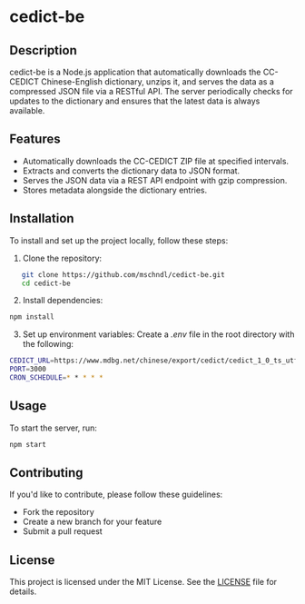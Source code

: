 # cedict-be

## Description
cedict-be is a Node.js application that automatically downloads the CC-CEDICT Chinese-English dictionary, unzips it, and serves the data as a compressed JSON file via a RESTful API. The server periodically checks for updates to the dictionary and ensures that the latest data is always available.

## Features
- Automatically downloads the CC-CEDICT ZIP file at specified intervals.
- Extracts and converts the dictionary data to JSON format.
- Serves the JSON data via a REST API endpoint with gzip compression.
- Stores metadata alongside the dictionary entries.

## Installation
To install and set up the project locally, follow these steps:

1. Clone the repository:
```bash
   git clone https://github.com/mschndl/cedict-be.git
   cd cedict-be
```
2. Install dependencies:
```bash
npm install
```
3. Set up environment variables: Create a *.env* file in the root directory with the following:
```bash
CEDICT_URL=https://www.mdbg.net/chinese/export/cedict/cedict_1_0_ts_utf-8_mdbg.zip
PORT=3000
CRON_SCHEDULE=* * * * *
```
## Usage
To start the server, run:
```bash
npm start
```
## Contributing
If you'd like to contribute, please follow these guidelines:
* Fork the repository
* Create a new branch for your feature
* Submit a pull request

## License
This project is licensed under the MIT License. See the [LICENSE](LICENSE) file for details.




